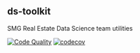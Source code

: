## ds-toolkit

SMG Real Estate Data Science team utilities

[![Code Quality](https://github.com/smg-real-estate/ds-toolkit/actions/workflows/code-quality.yml/badge.svg)](https://github.com/smg-real-estate/ds-toolkit/actions/workflows/code-quality.yml)
[![codecov](https://codecov.io/github/smg-real-estate/ds-toolkit/graph/badge.svg?token=O8U5PUGXZF)](https://codecov.io/github/smg-real-estate/ds-toolkit)

